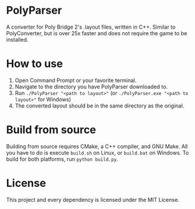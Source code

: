 # PolyParser
A converter for Poly Bridge 2's .layout files, written in C++. Similar to PolyConverter, but is over 25x faster and does not require the game to be installed.

# How to use

1. Open Command Prompt or your favorite terminal.
2. Navigate to the directory you have PolyParser downloaded to.
3. Run `./PolyParser "<path to layout>"` (or `./PolyParser.exe "<path to layout>"` for Windows)
4. The converted layout should be in the same directory as the original.

# Build from source

Building from source requires CMake, a C++ compiler, and GNU Make.
All you have to do is execute `build.sh` on Linux, or `build.bat` on Windows.
To build for both platforms, run `python build.py`.

# License

This project and every dependency is licensed under the MIT License.
